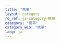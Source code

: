 ```yaml
---
title: "携帯"
layout: category
ro_ref: ja-category-携帯
category: "携帯"
category_web: "携帯"
lang: ja
---
```

